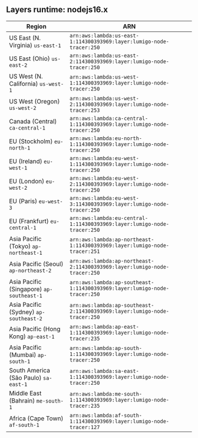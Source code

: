 Layers runtime: nodejs16.x
----
| Region | ARN |
| --- | --- |
|US East (N. Virginia)  `us-east-1`|`arn:aws:lambda:us-east-1:114300393969:layer:lumigo-node-tracer:250`|
|US East (Ohio)  `us-east-2`|`arn:aws:lambda:us-east-2:114300393969:layer:lumigo-node-tracer:250`|
|US West (N. California)  `us-west-1`|`arn:aws:lambda:us-west-1:114300393969:layer:lumigo-node-tracer:250`|
|US West (Oregon)  `us-west-2`|`arn:aws:lambda:us-west-2:114300393969:layer:lumigo-node-tracer:253`|
|Canada (Central)  `ca-central-1`|`arn:aws:lambda:ca-central-1:114300393969:layer:lumigo-node-tracer:250`|
|EU (Stockholm)  `eu-north-1`|`arn:aws:lambda:eu-north-1:114300393969:layer:lumigo-node-tracer:250`|
|EU (Ireland)  `eu-west-1`|`arn:aws:lambda:eu-west-1:114300393969:layer:lumigo-node-tracer:250`|
|EU (London)  `eu-west-2`|`arn:aws:lambda:eu-west-2:114300393969:layer:lumigo-node-tracer:250`|
|EU (Paris)  `eu-west-3`|`arn:aws:lambda:eu-west-3:114300393969:layer:lumigo-node-tracer:250`|
|EU (Frankfurt)  `eu-central-1`|`arn:aws:lambda:eu-central-1:114300393969:layer:lumigo-node-tracer:250`|
|Asia Pacific (Tokyo)  `ap-northeast-1`|`arn:aws:lambda:ap-northeast-1:114300393969:layer:lumigo-node-tracer:251`|
|Asia Pacific (Seoul)  `ap-northeast-2`|`arn:aws:lambda:ap-northeast-2:114300393969:layer:lumigo-node-tracer:250`|
|Asia Pacific (Singapore)  `ap-southeast-1`|`arn:aws:lambda:ap-southeast-1:114300393969:layer:lumigo-node-tracer:250`|
|Asia Pacific (Sydney)  `ap-southeast-2`|`arn:aws:lambda:ap-southeast-2:114300393969:layer:lumigo-node-tracer:250`|
|Asia Pacific (Hong Kong)  `ap-east-1`|`arn:aws:lambda:ap-east-1:114300393969:layer:lumigo-node-tracer:235`|
|Asia Pacific (Mumbai)  `ap-south-1`|`arn:aws:lambda:ap-south-1:114300393969:layer:lumigo-node-tracer:250`|
|South America (São Paulo)  `sa-east-1`|`arn:aws:lambda:sa-east-1:114300393969:layer:lumigo-node-tracer:250`|
|Middle East (Bahrain)  `me-south-1`|`arn:aws:lambda:me-south-1:114300393969:layer:lumigo-node-tracer:235`|
|Africa (Cape Town)  `af-south-1`|`arn:aws:lambda:af-south-1:114300393969:layer:lumigo-node-tracer:127`|
